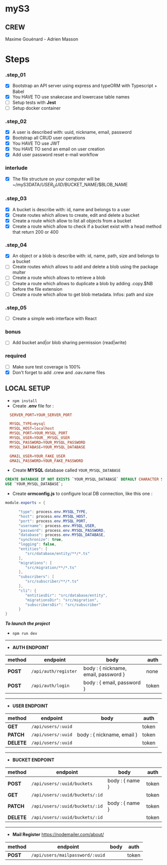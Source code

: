 # myS3

## CREW
Maxime Gouénard - Adrien Masson

# Steps
### .step_01
- [X] Bootstrap an API server using express and typeORM with Typescript + Babel
- [X] You HAVE TO use snakecase and lowercase table names
- [ ] Setup tests with **Jest**
- [ ] Setup docker container

### .step_02
- [X] A user is described with: uuid, nickname, email, password
- [X] Bootstrap all CRUD user operations
- [X] You HAVE TO use JWT
- [X] You HAVE TO send an email on user creation
- [X] Add user password reset e-mail workflow

### interlude
- [X] The file structure on your computer will be ~/myS3DATA/$USER_UUID/$BUCKET_NAME/$BLOB_NAME

### .step_03
- [X] A bucket is describe with: id, name and belongs to a user
- [X] Create routes which allows to create, edit and delete a bucket
- [X] Create a route which allow to list all objects from a bucket
- [X] Create a route which allow to check if a bucket exist with a head method that return 200 or 400

### .step_04
- [X] An object or a blob is describe with: id, name, path, size and belongs to a bucket
- [ ] Create routes which allows to add and delete a blob using the package multer
- [ ] Create a route which allows to retrieve a blob
- [ ] Create a route which allows to duplicate a blob by adding .copy.$NB before the file extension
- [ ] Create a route which allow to get blob metadata. Infos: path and size

### .step_05
- [ ] Create a simple web interface with React

### bonus
- [ ] Add bucket and|or blob sharing permission (read|write)

### required
- [ ] Make sure test coverage is 100%
- [X] Don't forget to add .crew and .oav.name files

## LOCAL SETUP

- `npm install`
- Create **.env** file for :
```conf
  SERVER_PORT=YOUR_SERVER_PORT

  MYSQL_TYPE=mysql
  MYSQL_HOST=localhost
  MYSQL_PORT=YOUR_MYSQL_PORT
  MYSQL_USER=YOUR__MYSQL_USER
  MYSQL_PASSWORD=YOUR_MYSQL_PASSWORD
  MYSQL_DATABASE=YOUR_MYSQL_DATABASE

  GMAIL_USER=YOUR_FAKE_USER
  GMAIL_PASSWORD=YOUR_FAKE_PASSWORD
```
- Create **MYSQL** database called `YOUR_MYSQL_DATABASE`
```sql
CREATE DATABASE IF NOT EXISTS `YOUR_MYSQL_DATABASE` DEFAULT CHARACTER SET utf8 COLLATE utf8_general_ci;
USE `YOUR_MYSQL_DATABASE`;
```
- Create **ormconfig.js** to configure local DB connection, like this one :
```java
module.exports = {

      "type": process.env.MYSQL_TYPE,
      "host": process.env.MYSQL_HOST,
      "port": process.env.MYSQL_PORT,
      "username": process.env.MYSQL_USER,
      "password": process.env.MYSQL_PASSWORD,
      "database": process.env.MYSQL_DATABASE,
      "synchronize": true,
      "logging": false,
      "entities": [
         "src/database/entity/**/*.ts"
      ],
      "migrations": [
         "src/migration/**/*.ts"
      ],
      "subscribers": [
         "src/subscriber/**/*.ts"
      ],
      "cli": {
         "entitiesDir": "src/database/entity",
         "migrationsDir": "src/migration",
         "subscribersDir": "src/subscriber"
      }
}
```
  **_To launch the project_**
- `npm run dev`

---

- **AUTH ENDPOINT**

| method       | endpoint              | body                                                        |  auth |
|--------------|-----------------------|-------------------------------------------------------------|-------|
| **POST**     | `/api/auth/register ` | body : { nickname, email, password }                        | none  |
| **POST**     | `/api/auth/login`     | body : { email, password }                                  | token |

---

- **USER ENDPOINT**

| method         | endpoint                       | body                                                              |  auth |
|----------------|--------------------------------|-------------------------------------------------------------------|-------|
| **GET**        | `/api/users/:uuid`             |                                                                   | token |
| **PATCH**      | `/api/users/:uuid`             | body : { nickname, email }                                        | token |
| **DELETE**     | `/api/users/:uuid`             |                                                                   | token |

---

- **BUCKET ENDPOINT**

| method         | endpoint                       | body                                                              |  auth |
|----------------|------------------------------- |-------------------------------------------------------------------|-------|
| **POST**       | `/api/users/:uuid/buckets`     | body : { name }                                                   | token |
| **GET**        | `/api/users/:uuid/buckets/:id` |                                                                   | token |
| **PATCH**      | `/api/users/:uuid/buckets/:id` | body : { name }                                                   | token |
| **DELETE**     | `/api/users/:uuid/buckets/:id` |                                                                   | token |

---

- **Mail Register**
https://nodemailer.com/about/

| method       | endpoint                           | body                                                              |  auth |
|--------------|------------------------------------|-------------------------------------------------------------------|-------|
| **POST**     | `/api/users/mailpassword/:uuid`    |                                                                   | token |
